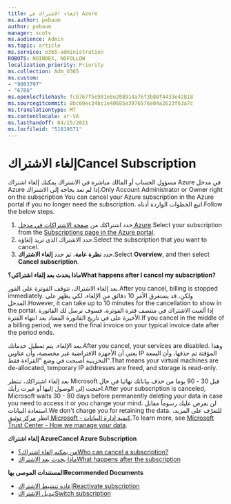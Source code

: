 ```yaml
---
title: إلغاء الاشتراك في Azure
ms.author: pebaum
author: pebaum
manager: scotv
ms.audience: Admin
ms.topic: article
ms.service: o365-administration
ROBOTS: NOINDEX, NOFOLLOW
localization_priority: Priority
ms.collection: Adm_O365
ms.custom:
- "9003797"
- "6786"
ms.openlocfilehash: fcb767f5e981e8e208914a76f3b88f4433e42818
ms.sourcegitcommit: 8bc60ec34bc1e40685e3976576e04a2623f63a7c
ms.translationtype: MT
ms.contentlocale: ar-SA
ms.lasthandoff: 04/15/2021
ms.locfileid: "51819571"
---
```

# <a name="cancel-subscription"></a><span data-ttu-id="79433-102">إلغاء الاشتراك</span><span class="sxs-lookup"><span data-stu-id="79433-102">Cancel Subscription</span></span>

<span data-ttu-id="79433-103">مسؤول الحساب أو المالك مباشرة في الاشتراك يمكنك إلغاء اشتراك Azure في مدخل Azure إذا لم تعد بحاجة إلى الاشتراك.</span><span class="sxs-lookup"><span data-stu-id="79433-103">Only Account Administrator or Owner right on the subscription You can cancel your Azure subscription in the Azure portal if you no longer need the subscription.</span></span> <span data-ttu-id="79433-104">اتبع الخطوات الواردة أدناه.</span><span class="sxs-lookup"><span data-stu-id="79433-104">Follow the below steps.</span></span>

1. <span data-ttu-id="79433-105">حدد اشتراكك من [صفحة الاشتراكات في مدخل Azure](https://portal.azure.com/#blade/Microsoft_Azure_Billing/SubscriptionsBlade).</span><span class="sxs-lookup"><span data-stu-id="79433-105">Select your subscription from the [Subscriptions page in the Azure portal](https://portal.azure.com/#blade/Microsoft_Azure_Billing/SubscriptionsBlade).</span></span>
2. <span data-ttu-id="79433-106">حدد الاشتراك الذي تريد إلغاؤه.</span><span class="sxs-lookup"><span data-stu-id="79433-106">Select the subscription that you want to cancel.</span></span>
3. <span data-ttu-id="79433-107">حدد **نظرة عامة**، ثم حدد **إلغاء الاشتراك**.</span><span class="sxs-lookup"><span data-stu-id="79433-107">Select **Overview**, and then select **Cancel subscription**.</span></span>

<span data-ttu-id="79433-108">**ماذا يحدث بعد إلغاء اشتراكي؟**</span><span class="sxs-lookup"><span data-stu-id="79433-108">**What happens after I cancel my subscription?**</span></span>

<span data-ttu-id="79433-109">بعد إلغاء الاشتراك، تتوقف الفوترة على الفور.</span><span class="sxs-lookup"><span data-stu-id="79433-109">After you cancel, billing is stopped immediately.</span></span> <span data-ttu-id="79433-110">ولكن، قد يستغرق الأمر 10 دقائق من الإلغاء، لكي يظهر على المدخل.</span><span class="sxs-lookup"><span data-stu-id="79433-110">However, it can take up to 10 minutes for the cancellation to show in the portal.</span></span> <span data-ttu-id="79433-111">إذا ألغيت الاشتراك في منتصف فترة الفوترة، فسوف نرسل لك الفاتورة الأخيرة على في تاريخ الفاتورة المعتاد بعد انتهاء الفترة.</span><span class="sxs-lookup"><span data-stu-id="79433-111">If you cancel in the middle of a billing period, we send the final invoice on your typical invoice date after the period ends.</span></span>

<span data-ttu-id="79433-112">بعد الإلغاء، يتم تعطيل خدماتك.</span><span class="sxs-lookup"><span data-stu-id="79433-112">After you cancel, your services are disabled.</span></span> <span data-ttu-id="79433-113">وهذا يعني أن الأجهزة الافتراضية غير مخصصة، وأن عناوين IP المؤقتة تم حذفها، وأن السعة التخزينية أصبحت في وضع "القراءة فقط".</span><span class="sxs-lookup"><span data-stu-id="79433-113">That means your virtual machines are de-allocated, temporary IP addresses are freed, and storage is read-only.</span></span>

<span data-ttu-id="79433-114">بعد إلغاء اشتراكك، تنتظر Microsoft قبل 30 - 90 يوما من حذف بياناتك نهائيا في حال احتجت إلى الوصول إليها أو غيرت رأيك.</span><span class="sxs-lookup"><span data-stu-id="79433-114">After your subscription is canceled, Microsoft waits 30 - 90 days before permanently deleting your data in case you need to access it or you change your mind.</span></span> <span data-ttu-id="79433-115">لن نفرض عليك رسوماً مقابل استعادة البيانات.</span><span class="sxs-lookup"><span data-stu-id="79433-115">We don't charge you for retaining the data.</span></span> <span data-ttu-id="79433-116">للتعرّف على المزيد، انظر [مركز توثيق Microsoft - كيفية إدارة البيانات](https://go.microsoft.com/fwLink/p/?LinkID=822930&clcid=0x409).</span><span class="sxs-lookup"><span data-stu-id="79433-116">To learn more, see [Microsoft Trust Center - How we manage your data](https://go.microsoft.com/fwLink/p/?LinkID=822930&clcid=0x409).</span></span>

<span data-ttu-id="79433-117">**إلغاء اشتراك Azure**</span><span class="sxs-lookup"><span data-stu-id="79433-117">**Cancel Azure Subscription**</span></span>

- [<span data-ttu-id="79433-118">من يمكنه إلغاء اشتراك؟</span><span class="sxs-lookup"><span data-stu-id="79433-118">Who can cancel a subscription?</span></span>](https://docs.microsoft.com/azure/billing/billing-how-to-cancel-azure-subscription?WT.mc_id=Portal-Microsoft_Azure_Support#who-can-cancel-a-subscription)
- [<span data-ttu-id="79433-119">ماذا يحدث بعد الاشتراك</span><span class="sxs-lookup"><span data-stu-id="79433-119">What happens after the subscription</span></span>](https://docs.microsoft.com/azure/billing/billing-how-to-cancel-azure-subscription?WT.mc_id=Portal-Microsoft_Azure_Support#what-happens-after-i-cancel-my-subscription)

<span data-ttu-id="79433-120">**المستندات الموصى بها**</span><span class="sxs-lookup"><span data-stu-id="79433-120">**Recommended Documents**</span></span>

- [<span data-ttu-id="79433-121">إعادة تنشيط الاشتراك</span><span class="sxs-lookup"><span data-stu-id="79433-121">Reactivate subscription</span></span>](https://docs.microsoft.com/azure/billing/billing-how-to-cancel-azure-subscription?WT.mc_id=Portal-Microsoft_Azure_Support#reactivate-subscription)
- [<span data-ttu-id="79433-122">تبديل الاشتراك</span><span class="sxs-lookup"><span data-stu-id="79433-122">Switch subscription</span></span>](https://docs.microsoft.com/azure/billing/billing-how-to-switch-azure-offer?WT.mc_id=Portal-Microsoft_Azure_Support)